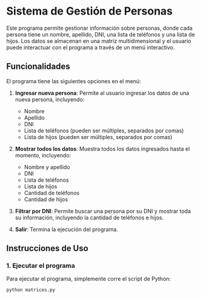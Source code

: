 # Sistema de Gestión de Personas

Este programa permite gestionar información sobre personas, donde cada persona tiene un nombre, apellido, DNI, una lista de teléfonos y una lista de hijos. Los datos se almacenan en una matriz multidimensional y el usuario puede interactuar con el programa a través de un menú interactivo.

## Funcionalidades

El programa tiene las siguientes opciones en el menú:

1. **Ingresar nueva persona**: Permite al usuario ingresar los datos de una nueva persona, incluyendo:
   - Nombre
   - Apellido
   - DNI
   - Lista de teléfonos (pueden ser múltiples, separados por comas)
   - Lista de hijos (pueden ser múltiples, separados por comas)
   
2. **Mostrar todos los datos**: Muestra todos los datos ingresados hasta el momento, incluyendo:
   - Nombre y apellido
   - DNI
   - Lista de teléfonos
   - Lista de hijos
   - Cantidad de teléfonos
   - Cantidad de hijos

3. **Filtrar por DNI**: Permite buscar una persona por su DNI y mostrar toda su información, incluyendo la cantidad de teléfonos e hijos.

4. **Salir**: Termina la ejecución del programa.

## Instrucciones de Uso

### 1. Ejecutar el programa
Para ejecutar el programa, simplemente corre el script de Python:

```bash
python matrices.py

